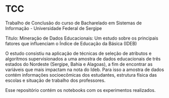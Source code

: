 # TCC
Trabalho de Conclusão do curso de Bacharelado em Sistemas de Informação - Universidade Federal de Sergipe

Título: Mineração de Dados Educacionais: Um estudo sobre os principais fatores que influenciam o Índice de Educação da Básica (IDEB)

O estudo consistiu na aplicação de técnicas de seleção de atributos e algoritmos supervisionados a uma amostra de dados educacionais de três estados do Nordeste (Sergipe, Bahia e Alagoas), a fim de encontrar as variáveis que mais impactam na nota do Ideb. Para isso a amostra de dados contém informações socioecômicas dos estudantes, estrutura física das escolas e situação de trabalho dos professores. 

Esse repositório contém os notebooks com os experimentos realizados. 


